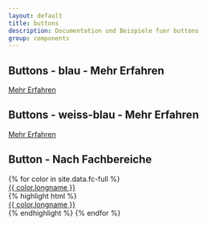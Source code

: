 ```yaml
---
layout: default
title: buttons
description: Documentation und Beispiele fuer buttons
group: components
---
```


<!-- buttons -->
<section>
  <h1>Buttons - blau - Mehr Erfahren</h1>
  <section class="element-wrapper">
    <div class="container">
      <div class="row">
        <div class="button-wrapper">
          <a class="btn btn-blue" role="button" href="#">
            Mehr Erfahren
          </a>
        </div>
      </div>
    </div>
  </section>
</section>

<!-- buttons -->
<section>
  <h1>Buttons - weiss-blau - Mehr Erfahren</h1>
  <section class="element-wrapper">
    <div class="container">
      <div class="row">
        <div class="button-wrapper">
          <a class="btn btn-white-blue" role="button" href="#">
            Mehr Erfahren
          </a>
        </div>
      </div>
    </div>
  </section>
</section>

<!-- Fachbereiche -->
<section>
  <h1>Button - Nach Fachbereiche</h1>
  <section class="element-wrapper">
    <div class="container">
      <div class="row">
        {% for color in site.data.fc-full %}
          <div class="button-wrapper">
            <a role="button" class="btn btn-fc-{{ color.shortname }}" href="#">
              {{ color.longname }}
            </a>
          </div>
        {% highlight html %}
          <div class="button-wrapper">
            <a role="button" class="btn btn-fc-{{ color.shortname }}" href="#">
              {{ color.longname }}
            </a>
          </div>
        {% endhighlight %}
        {% endfor %}
      </div>
    </div>
  </section>
</section>

